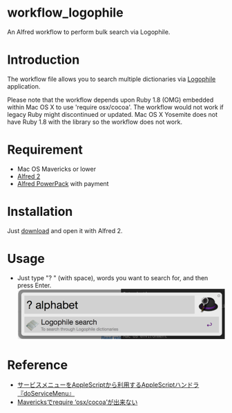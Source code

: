 workflow_logophile
==================

An Alfred workflow to perform bulk search via Logophile.

# Introduction

The workflow file allows you to search multiple dictionaries via [Logophile](http://www.dicwizard.jp/logophile/) application.

Please note that the workflow depends upon Ruby 1.8 (OMG) embedded within Mac OS X to use 'require osx/cocoa'. The workflow would not work if legacy Ruby might discontinued or updated. Mac OS X Yosemite does not have Ruby 1.8 with the library so the workflow does not work.

# Requirement

- Mac OS Mavericks or lower
- [Alfred 2](http://www.alfredapp.com/)
- [Alfred PowerPack](https://buy.alfredapp.com/) with payment

# Installation

Just [download](https://github.com/hachi8833/workflow_logophile/blob/master/Logophile.alfredworkflow?raw=true) and open it with Alfred 2.

# Usage

- Just type "? " (with space), words you want to search for, and then press Enter.
![workflow_logophile.png](workflow_logophile.png)

# Reference

- [サービスメニューをAppleScriptから利用するAppleScriptハンドラ『doServiceMenu』](http://veadardiary.blog29.fc2.com/blog-entry-2973.html)
- [Mavericksでrequire ‘osx/cocoa’が出来ない](http://rcmdnk.github.io/blog/2013/10/23/computer-mac/)
